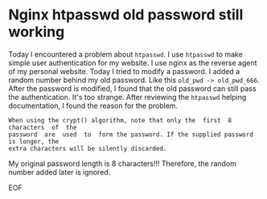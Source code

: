 # Nginx htpasswd old password still working
Today I encountered a problem about `htpasswd`. I use `htpasswd` to make simple user authentication for my website.
I use nginx as the reverse agent of my personal website. Today I tried to modify a password. I added a random number
behind my old password. Like this `old_pwd -> old_pwd_666`. After the password is modified, I found that the old password
can still pass the authentication. It's too strange. After reviewing the `htpasswd` helping documentation,
I found the reason for the problem.

```
When using the crypt() algorithm, note that only the  first  8  characters  of  the
password  are  used  to  form the password. If the supplied password is longer, the
extra characters will be silently discarded.
```

My original password length is 8 characters!!! Therefore, the random number added later is ignored.


EOF